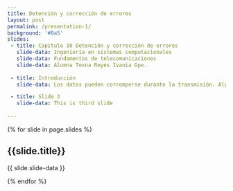 ```yaml
---
title: Detención y corrección de errores
layout: post
permalink: /presentation-1/
background: '#0a5'
slides:
 - title: Capitulo 10 Detención y corrección de errores
   slide-data: Ingeniería en sistemas computacionales
   slide-data: Fundamentos de telecomunicaciones
   slide-data: Alumna Texna Reyes Ivania Gpe.
     
 - title: Introducción
   slide-data: Los datos pueden corromperse durante la transmisión. Algunas aplicaciones requieren que se detecten y corrijan los errores.

 - title: Slide 3
   slide-data: This is third slide
  
---
```


{% for slide in page.slides %}
                    
<section data-background="{% if slide.background %}{{slide.background}}{% else %}{{page.background}}{% endif %}"><h1>{{slide.title}}</h1>{{ slide.slide-data }}</section>
                    
{% endfor %}
    
